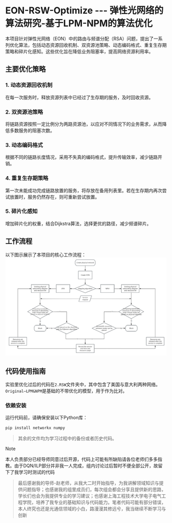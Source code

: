 # EON-RSW-Optimize --- 弹性光网络的算法研究-基于LPM-NPM的算法优化

本项目针对弹性光网络（EON）中的路由与频谱分配（RSA）问题，提出了一系列优化算法，包括动态资源回收机制、双资源池策略、动态编码格式、重复生存期策略和碎片化感知。这些优化旨在降低业务阻塞率，提高网络资源利用率。

## 主要优化策略

### 1. 动态资源回收机制
在每一次服务时，释放资源列表中已经过了生存期的服务，及时回收资源。

### 2. 双资源池策略
将链路资源按照一定比例分为两路资源池，以应对不同情况下的业务需求，从而降低多数服务的阻塞次数。

### 3. 动态编码格式
根据不同的链路长度情况，采用不失真的编码格式，提升传输效率，减少链路开销。

### 4. 重复生存期策略
第一次未能成功完成链路放置的服务，将存放在备用列表里。若在生存期内再次尝试放置时，服务仍然存在，则可重新尝试放置。

### 5. 碎片化感知
增加碎片化的权重，结合Dijkstra算法，选择更优的路径，减少频谱碎片。

## 工作流程

以下图示展示了本项目的核心工作流程：
![算法流程图](image.png)

## 代码使用指南

实验里优化过后的代码在`2.RSW`文件夹中，其中包含了美国与意大利两种网络。`Original—LPM&NPM`是基础的不带优化的模型，用于作为比对。

### 依赖安装
运行代码前，请确保安装以下Python库：
```bash
pip install networkx numpy  
```


> 其余的文件均为学习过程中的备份或者历史代码。

> [!note]
> 本人负责部分已经导师同意过后开源，代码上可能有所缺陷请各位老师们多多指教。由于DQN/ILP部分并非我一人完成，组内讨论过后暂时不便全部公开，故留下了我学习时测试的代码

> 最后感谢我的导师-赵老师，从我大二时开始指导，为我讲解领域知识与提供问题指导；也感谢我的组里成员们，每次组会都会分享且提供新的思路，学长们也会为我提供专业的学习建议；也感谢上海工程技术大学电子电气工程学院，培养了我专业的基础知识与代码能力。笔者代码可能有部分错误，本人终究也还是光通信领域的小白，路漫漫其修远兮，我当继续不断学习与创新
